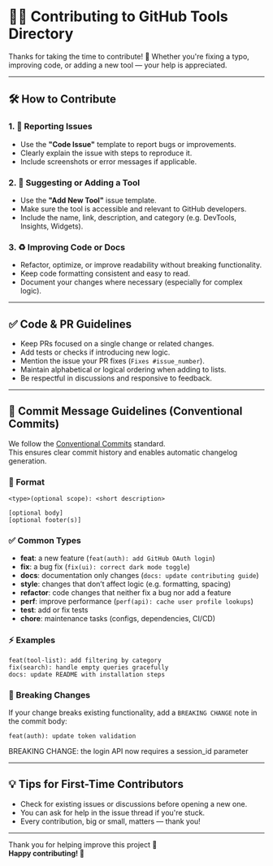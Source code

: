 # 🧑‍💻 Contributing to GitHub Tools Directory

Thanks for taking the time to contribute! 🎉 Whether you're fixing a typo, improving code, or adding a new tool — your help is appreciated.

---

## 🛠️ How to Contribute

### 1. 🐛 Reporting Issues

- Use the **"Code Issue"** template to report bugs or improvements.
- Clearly explain the issue with steps to reproduce it.
- Include screenshots or error messages if applicable.

### 2. 🧩 Suggesting or Adding a Tool

- Use the **"Add New Tool"** issue template.
- Make sure the tool is accessible and relevant to GitHub developers.
- Include the name, link, description, and category (e.g. DevTools, Insights, Widgets).

### 3. ♻️ Improving Code or Docs

- Refactor, optimize, or improve readability without breaking functionality.
- Keep code formatting consistent and easy to read.
- Document your changes where necessary (especially for complex logic).

---

## ✅ Code & PR Guidelines

- Keep PRs focused on a single change or related changes.
- Add tests or checks if introducing new logic.
- Mention the issue your PR fixes (`Fixes #issue_number`).
- Maintain alphabetical or logical ordering when adding to lists.
- Be respectful in discussions and responsive to feedback.

---

## 📝 Commit Message Guidelines (Conventional Commits)

We follow the [Conventional Commits](https://www.conventionalcommits.org/) standard.  
This ensures clear commit history and enables automatic changelog generation.

### 🔑 Format

```
<type>(optional scope): <short description>

[optional body]
[optional footer(s)]
```

### ✅ Common Types

- **feat**: a new feature (`feat(auth): add GitHub OAuth login`)
- **fix**: a bug fix (`fix(ui): correct dark mode toggle`)
- **docs**: documentation only changes (`docs: update contributing guide`)
- **style**: changes that don’t affect logic (e.g. formatting, spacing)
- **refactor**: code changes that neither fix a bug nor add a feature
- **perf**: improve performance (`perf(api): cache user profile lookups`)
- **test**: add or fix tests
- **chore**: maintenance tasks (configs, dependencies, CI/CD)

### ⚡ Examples

```
feat(tool-list): add filtering by category
fix(search): handle empty queries gracefully
docs: update README with installation steps
```

### 🚨 Breaking Changes

If your change breaks existing functionality, add a `BREAKING CHANGE` note in the commit body:

```
feat(auth): update token validation
```

BREAKING CHANGE: the login API now requires a session_id parameter

---

## 💡 Tips for First-Time Contributors

- Check for existing issues or discussions before opening a new one.
- You can ask for help in the issue thread if you're stuck.
- Every contribution, big or small, matters — thank you!

---

Thank you for helping improve this project 🙌  
**Happy contributing! 🚀**

